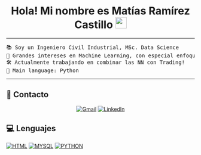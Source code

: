 <h1 align="center">
Hola! Mi nombre es Matías Ramírez Castillo
	<a href="https://github.com/Bouaskaoun" target="_self">
		<img src="https://media.giphy.com/media/hvRJCLFzcasrR4ia7z/giphy.gif" width="30">
	</a>
</h1>

<hr>

<pre>
📚 Soy un Ingeniero Civil Industrial, MSc. Data Science
📝 Grandes intereses en Machine Learning, con especial enfoque en NN
🛠️ Actualmente trabajando en combinar las NN con Trading! 
🌟 Main language: Python
</pre>
<hr>

## :iphone: Contacto

<p align="center">
	<a href="mailto:matiasramirezcastillo25@gmail.com"><img img src="https://img.shields.io/badge/gmail-%23EA4335.svg?style=plastic&logo=gmail&logoColor=white" alt="Gmail"/></a>
	<a href="https://www.linkedin.com/in/mat%C3%ADas-ram%C3%ADrez-castillo-0b9444326/"><img src="https://img.shields.io/badge/linkedin-%230A66C2.svg?style=plastic&logo=linkedin&logoColor=white" alt="LinkedIn"/></a>

</p>

## 💻 Lenguajes

<p>
    <a href=""><img alt="HTML" src="https://img.shields.io/badge/HTML-%23E34F26.svg?style=plastic&logo=html5&logoColor=white"></a>
    <a href="https://www.mysql.com/"><img alt="MYSQL" src="https://img.shields.io/badge/MySQL-%234479A1.svg?style=plastic&logo=mysql&logoColor=white"></a>
    <a href="https://www.python.org/"><img alt="PYTHON" src="https://img.shields.io/badge/Python-blue?style=plastic&logo=python"></a>
   
</p>
